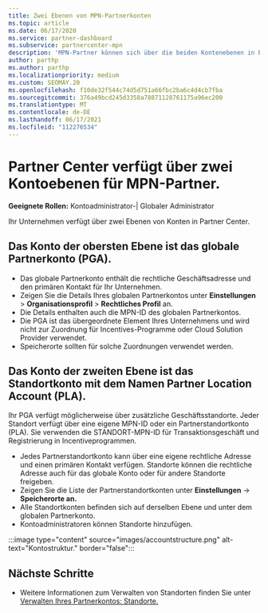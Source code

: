 ```yaml
---
title: Zwei Ebenen von MPN-Partnerkonten
ms.topic: article
ms.date: 06/17/2020
ms.service: partner-dashboard
ms.subservice: partnercenter-mpn
description: 'MPN-Partner können sich über die beiden Kontenebenen in Partner Center informieren: das globale Partnerkonto (Partner Global Account, PGA) und das Partnerstandortkonto (Partner Location Account, PLA).'
author: parthp
ms.author: parthp
ms.localizationpriority: medium
ms.custom: SEOMAY.20
ms.openlocfilehash: f10de32f544c74d5d751a66fbc2ba6c4d4cb7fba
ms.sourcegitcommit: 376a49bcd245d3358a78871128761175a96ec200
ms.translationtype: MT
ms.contentlocale: de-DE
ms.lasthandoff: 06/17/2021
ms.locfileid: "112276534"
---
```

# <a name="partner-center-has-two-levels-of-accounts-for-mpn-partners"></a>Partner Center verfügt über zwei Kontoebenen für MPN-Partner.

**Geeignete Rollen:** Kontoadministrator-| Globaler Administrator

Ihr Unternehmen verfügt über zwei Ebenen von Konten in Partner Center.

## <a name="the-top-level-account-is-the-partner-global-account-pga"></a>Das Konto der obersten Ebene ist das globale Partnerkonto (PGA).

- Das globale Partnerkonto enthält die rechtliche Geschäftsadresse und den primären Kontakt für Ihr Unternehmen. 
- Zeigen Sie die Details Ihres globalen Partnerkontos unter **Einstellungen**  >  **Organisationsprofil**  >  **Rechtliches Profil** an.
- Die Details enthalten auch die MPN-ID des globalen Partnerkontos. 
- Die PGA ist das übergeordnete Element Ihres Unternehmens und wird nicht zur Zuordnung für Incentives-Programme oder Cloud Solution Provider verwendet. 
- Speicherorte sollten für solche Zuordnungen verwendet werden.

## <a name="the-second-level-account-is-the-location-account-called-partner-location-account-pla"></a>Das Konto der zweiten Ebene ist das Standortkonto mit dem Namen Partner Location Account (PLA).

Ihr PGA verfügt möglicherweise über zusätzliche Geschäftsstandorte. Jeder Standort verfügt über eine eigene MPN-ID oder ein Partnerstandortkonto (PLA). Sie verwenden die STANDORT-MPN-ID für Transaktionsgeschäft und Registrierung in Incentiveprogrammen.

- Jedes Partnerstandortkonto kann über eine eigene rechtliche Adresse und einen primären Kontakt verfügen. Standorte können die rechtliche Adresse auch für das globale Konto oder für andere Standorte freigeben.
- Zeigen Sie die Liste der Partnerstandortkonten unter **Einstellungen**  ->  **Speicherorte an.**
- Alle Standortkonten befinden sich auf derselben Ebene und unter dem globalen Partnerkonto.
- Kontoadministratoren können Standorte hinzufügen.

:::image type="content" source="images/accountstructure.png" alt-text="Kontostruktur." border="false":::

## <a name="next-steps"></a>Nächste Schritte

- Weitere Informationen zum Verwalten von Standorten finden Sie unter [Verwalten Ihres Partnerkontos: Standorte.](manage-locations.md)
